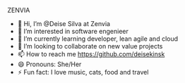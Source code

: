 ZENVIA

- 👋 Hi, I’m @Deise Silva  at Zenvia
- 👀 I’m interested in software engenieer
- 🌱 I’m currently learning developer, lean agile and cloud
- 💞️ I’m looking to collaborate on new value projects
- 📫 How to reach me https://github.com/deisekinsk
- 😄 Pronouns: She/Her
- ⚡ Fun fact: I love music, cats, food and travel



<!---
Deise-Silva-Zenvia/Deise-Silva-Zenvia is a ✨ special ✨ repository because its `README.md` (this file) appears on your GitHub profile.
You can click the Preview link to take a look at your changes.
--->
